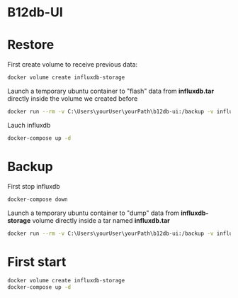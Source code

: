 # B12db-UI

# Restore

First create volume to receive previous data:

```bash
docker volume create influxdb-storage
```

Launch a temporary ubuntu container to "flash" data from **influxdb.tar** directly inside the volume we created before

```bash
docker run --rm -v C:\Users\yourUser\yourPath\b12db-ui:/backup -v influxdb-storage:/data ubuntu bash -c "cd /data && tar xvf /backup/influxdb.tar"
```

Lauch influxdb

```bash
docker-compose up -d
```

# Backup

First stop influxdb

```bash
docker-compose down
```

Launch a temporary ubuntu container to "dump" data from **influxdb-storage** volume directly inside a tar named **influxdb.tar**

```bash
docker run --rm -v C:\Users\yourUser\yourPath\b12db-ui:/backup -v influxdb-storage:/data ubuntu bash -c "cd /data && tar cvf /backup/influxdb.tar ."
```

# First start

```bash
docker volume create influxdb-storage
docker-compose up -d
```
